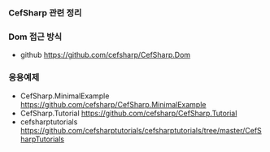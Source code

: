 
### CefSharp 관련 정리

### Dom 접근 방식 
- github
  https://github.com/cefsharp/CefSharp.Dom

### 응용예제
- CefSharp.MinimalExample
  https://github.com/cefsharp/CefSharp.MinimalExample
- CefSharp.Tutorial https://github.com/cefsharp/CefSharp.Tutorial
- cefsharptutorials https://github.com/cefsharptutorials/cefsharptutorials/tree/master/CefSharpTutorials

